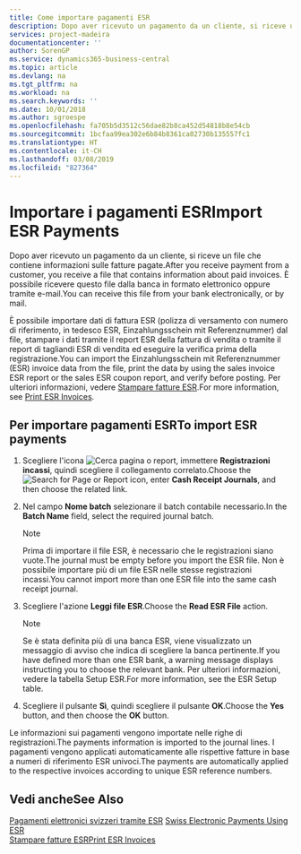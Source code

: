 ```yaml
---
title: Come importare pagamenti ESR
description: Dopo aver ricevuto un pagamento da un cliente, si riceve un file che contiene informazioni sulle fatture pagate. È possibile ricevere questo file dalla banca in formato elettronico oppure tramite e-mail.
services: project-madeira
documentationcenter: ''
author: SorenGP
ms.service: dynamics365-business-central
ms.topic: article
ms.devlang: na
ms.tgt_pltfrm: na
ms.workload: na
ms.search.keywords: ''
ms.date: 10/01/2018
ms.author: sgroespe
ms.openlocfilehash: fa705b5d3512c56dae82b8ca452d54818b8e54cb
ms.sourcegitcommit: 1bcfaa99ea302e6b84b8361ca02730b135557fc1
ms.translationtype: HT
ms.contentlocale: it-CH
ms.lasthandoff: 03/08/2019
ms.locfileid: "827364"
---
```

# <a name="import-esr-payments"></a><span data-ttu-id="37ed5-104">Importare i pagamenti ESR</span><span class="sxs-lookup"><span data-stu-id="37ed5-104">Import ESR Payments</span></span>
<span data-ttu-id="37ed5-105">Dopo aver ricevuto un pagamento da un cliente, si riceve un file che contiene informazioni sulle fatture pagate.</span><span class="sxs-lookup"><span data-stu-id="37ed5-105">After you receive payment from a customer, you receive a file that contains information about paid invoices.</span></span> <span data-ttu-id="37ed5-106">È possibile ricevere questo file dalla banca in formato elettronico oppure tramite e-mail.</span><span class="sxs-lookup"><span data-stu-id="37ed5-106">You can receive this file from your bank electronically, or by mail.</span></span>  

<span data-ttu-id="37ed5-107">È possibile importare dati di fattura ESR (polizza di versamento con numero di riferimento, in tedesco ESR, Einzahlungsschein mit Referenznummer) dal file, stampare i dati tramite il report ESR della fattura di vendita o tramite il report di tagliandi ESR di vendita ed eseguire la verifica prima della registrazione.</span><span class="sxs-lookup"><span data-stu-id="37ed5-107">You can import the Einzahlungsschein mit Referenznummer (ESR) invoice data from the file, print the data by using the sales invoice ESR report or the sales ESR coupon report, and verify before posting.</span></span> <span data-ttu-id="37ed5-108">Per ulteriori informazioni, vedere [Stampare fatture ESR](how-to-print-esr-invoices.md).</span><span class="sxs-lookup"><span data-stu-id="37ed5-108">For more information, see [Print ESR Invoices](how-to-print-esr-invoices.md).</span></span>  

## <a name="to-import-esr-payments"></a><span data-ttu-id="37ed5-109">Per importare pagamenti ESR</span><span class="sxs-lookup"><span data-stu-id="37ed5-109">To import ESR payments</span></span>  

1.  <span data-ttu-id="37ed5-110">Scegliere l'icona ![Cerca pagina o report](../../media/ui-search/search_small.png "icona Cerca pagina o report"), immettere **Registrazioni incassi**, quindi scegliere il collegamento correlato.</span><span class="sxs-lookup"><span data-stu-id="37ed5-110">Choose the ![Search for Page or Report](../../media/ui-search/search_small.png "Search for Page or Report icon") icon, enter **Cash Receipt Journals**, and then choose the related link.</span></span>  
2.  <span data-ttu-id="37ed5-111">Nel campo **Nome batch** selezionare il batch contabile necessario.</span><span class="sxs-lookup"><span data-stu-id="37ed5-111">In the **Batch Name** field, select the required journal batch.</span></span>  

    > [!NOTE]  
    >  <span data-ttu-id="37ed5-112">Prima di importare il file ESR, è necessario che le registrazioni siano vuote.</span><span class="sxs-lookup"><span data-stu-id="37ed5-112">The journal must be empty before you import the ESR file.</span></span> <span data-ttu-id="37ed5-113">Non è possibile importare più di un file ESR nelle stesse registrazioni incassi.</span><span class="sxs-lookup"><span data-stu-id="37ed5-113">You cannot import more than one ESR file into the same cash receipt journal.</span></span>  

3.  <span data-ttu-id="37ed5-114">Scegliere l'azione **Leggi file ESR**.</span><span class="sxs-lookup"><span data-stu-id="37ed5-114">Choose the **Read ESR File** action.</span></span>  

    > [!NOTE]  
    >  <span data-ttu-id="37ed5-115">Se è stata definita più di una banca ESR, viene visualizzato un messaggio di avviso che indica di scegliere la banca pertinente.</span><span class="sxs-lookup"><span data-stu-id="37ed5-115">If you have defined more than one ESR bank, a warning message displays instructing you to choose the relevant bank.</span></span> <span data-ttu-id="37ed5-116">Per ulteriori informazioni, vedere la tabella Setup ESR.</span><span class="sxs-lookup"><span data-stu-id="37ed5-116">For more information, see the ESR Setup table.</span></span>  

4.  <span data-ttu-id="37ed5-117">Scegliere il pulsante **Sì**, quindi scegliere il pulsante **OK**.</span><span class="sxs-lookup"><span data-stu-id="37ed5-117">Choose the **Yes** button, and then choose the **OK** button.</span></span>  

<span data-ttu-id="37ed5-118">Le informazioni sui pagamenti vengono importate nelle righe di registrazioni.</span><span class="sxs-lookup"><span data-stu-id="37ed5-118">The payments information is imported to the journal lines.</span></span> <span data-ttu-id="37ed5-119">I pagamenti vengono applicati automaticamente alle rispettive fatture in base a numeri di riferimento ESR univoci.</span><span class="sxs-lookup"><span data-stu-id="37ed5-119">The payments are automatically applied to the respective invoices according to unique ESR reference numbers.</span></span>  

## <a name="see-also"></a><span data-ttu-id="37ed5-120">Vedi anche</span><span class="sxs-lookup"><span data-stu-id="37ed5-120">See Also</span></span>  
 <span data-ttu-id="37ed5-121">[Pagamenti elettronici svizzeri tramite ESR](swiss-electronic-payments-using-esr.md) </span><span class="sxs-lookup"><span data-stu-id="37ed5-121">[Swiss Electronic Payments Using ESR](swiss-electronic-payments-using-esr.md) </span></span>  
 [<span data-ttu-id="37ed5-122">Stampare fatture ESR</span><span class="sxs-lookup"><span data-stu-id="37ed5-122">Print ESR Invoices</span></span>](how-to-print-esr-invoices.md)
